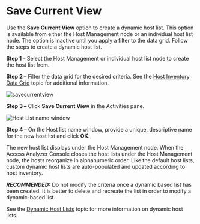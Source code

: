 # Save Current View

Use the **Save Current View** option to create a dynamic host list. This option is available from
either the Host Management node or an individual host list node. The option is inactive until you
apply a filter to the data grid. Follow the steps to create a dynamic host list.

**Step 1 –** Select the Host Management or individual host list node to create the host list from.

**Step 2 –** Filter the data grid for the desired criteria. See the
[Host Inventory Data Grid](/docs/accessanalyzer/12.0/admin/hostmanagement/datagrid.md) topic for additional information.

![savecurrentview](/img/product_docs/accessanalyzer/12.0/admin/hostmanagement/actions/savecurrentview.webp)

**Step 3 –** Click **Save Current View** in the Activities pane.

![Host List name window](/img/product_docs/accessanalyzer/12.0/admin/hostmanagement/actions/hostlistname.webp)

**Step 4 –** On the Host list name window, provide a unique, descriptive name for the new host list
and click **OK**.

The new host list displays under the Host Management node. When the Access Analyzer Console closes
the host lists under the Host Management node, the hosts reorganize in alphanumeric order. Like the
default host lists, custom dynamic host lists are auto-populated and updated according to host
inventory.

**_RECOMMENDED:_** Do not modify the criteria once a dynamic based list has been created. It is
better to delete and recreate the list in order to modify a dynamic-based list.

See the [Dynamic Host Lists](/docs/accessanalyzer/12.0/admin/hostmanagement/lists.md#dynamic-host-lists) topic for more information on dynamic
host lists.
